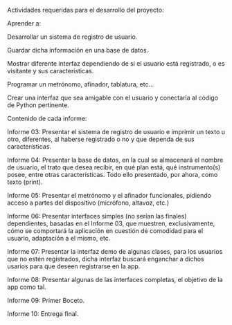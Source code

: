 Actividades requeridas para el desarrollo del proyecto:
 
 Aprender a:
 
  Desarrollar un sistema de registro de usuario.
  
  Guardar dicha información en una base de datos.
  
  Mostrar diferente interfaz dependiendo de si el usuario está registrado, o es visitante y sus características.
  
  Programar un metrónomo, afinador, tablatura, etc...
  
  Crear una interfaz que sea amigable con el usuario y conectarla al código de Python pertinente.
  
  
Contenido de cada informe:

 Informe 03: Presentar el sistema de registro de usuario e imprimir un texto u otro, diferentes, al haberse registrado o no y que dependa de sus características.
 
 Informe 04: Presentar la base de datos, en la cual se almacenará el nombre de usuario, el trato que desea recibir, en qué plan está, qué instrumento(s) posee, entre otras características. Todo ello presentado, por ahora, como texto (print).
 
 Informe 05: Presentar el metrónomo y el afinador funcionales, pidiendo acceso a partes del dispositivo (micrófono, altavoz, etc.)
 
 Informe 06: Presentar interfaces simples (no serían las finales) dependientes, basadas en el Informe 03, que muestren, exclusivamente, cómo se comportará la aplicación en cuestión de comodidad para el usuario, adaptación a el mismo, etc.
 
 Informe 07: Presentar la interfaz demo de algunas clases, para los usuarios que no estén registrados, dicha interfaz buscará enganchar a dichos usarios para que deseen registrarse en la app.
 
 Informe 08: Presentar algunas de las interfaces completas, el objetivo de la app como tal.
 
 Informe 09: Primer Boceto.
 
 Informe 10: Entrega final.
